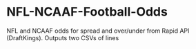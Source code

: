 # NFL-NCAAF-Football-Odds
NFL and NCAAF odds for spread and over/under from Rapid API (DraftKings). Outputs two CSVs of lines
